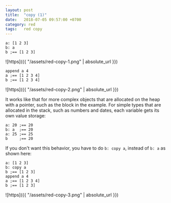 ```yaml
---
layout: post
title:  "copy (1)"
date:   2018-07-05 09:57:00 +0700
category: red
tags:   red copy
---
```


```
a: [1 2 3] 
b: a
b ;== [1 2 3]
```

![https]({{ "/assets/red-copy-1.png" | absolute_url }})

```
append a 4
a ;== [1 2 3 4]
b ;== [1 2 3 4]
```

![https]({{ "/assets/red-copy-2.png" | absolute_url }})

It works like that for more complex objects that are allocated on the heap with a pointer, such as the block in the example. For simple types that are allocated in the stack, such as numbers and dates, each variable gets its own value storage:

```
a: 20 ;== 20
b: a  ;== 20
a: 25 ;== 25
b     ;== 20
```

If you don't want this behavior, you have to do `b: copy a`, instead of `b: a` as shown here:
```
a: [1 2 3]
b: copy a
b ;== [1 2 3]
append a 4
a ;== [1 2 3 4]
b ;== [1 2 3]
```

![https]({{ "/assets/red-copy-3.png" | absolute_url }})
